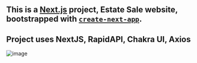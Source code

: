 ## This is a [Next.js](https://nextjs.org/) project, Estate Sale website, bootstrapped with [`create-next-app`](https://github.com/vercel/next.js/tree/canary/packages/create-next-app).
## Project uses NextJS, RapidAPI, Chakra UI, Axios
![image](https://user-images.githubusercontent.com/74825928/212901459-f37cd43d-b89a-44a0-b4d0-eb98a80f3043.png)
